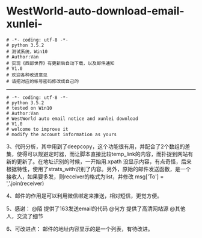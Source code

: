 # WestWorld-auto-download-email-xunlei-



	# -*- coding: utf-8 -*-
	# python 3.5.2
	# 测试系统，Win10
	# Author:Van
	# 实现《西部世界》有更新后自动下载，以及邮件通知
	# V1.0
	# 欢迎各种改进意见
	# 请把对应的帐号密码修改成自己的


----------

	# -*- coding: utf-8 -*-
	# python 3.5.2
	# tested on Win10
	# Author:Van
	# WestWorld auto email notice and xunlei download
	# V1.0
	# welcome to improve it
	# modify the account information as yours


3、代码分析，其中用到了deepcopy，这个功能很有用，并配合了2个数组的差集，使得可以规避定时器，而让脚本直接比较temp_link的内容，而扑捉到网站有新的更新了。在地址识别的时候，一开始用.xpath 没显示内容，有点奇怪，后来根据特性，使用了strats_with识别了内容。另外，原始的邮件发送函数，是一个接收人，如果要多发，则receiver的格式为list，并修改 msg['To'] = ','.join(receiver)

4、邮件的作用是可以利用微信绑定来推送，相对短信，更觉方便。



5、感谢： 
 @陌 提供了163发送email的代码
 @何方 提供了高清网站源
 @其他人，交流了细节

6、可改进点：
邮件的地址内容显示的是一个列表，有待改进。